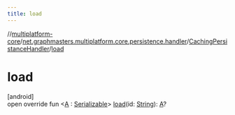 ```yaml
---
title: load
---
```

//[multiplatform-core](../../../index.html)/[net.graphmasters.multiplatform.core.persistence.handler](../index.html)/[CachingPersistanceHandler](index.html)/[load](load.html)



# load



[android]\
open override fun &lt;[A](load.html) : [Serializable](https://developer.android.com/reference/kotlin/java/io/Serializable.html)&gt; [load](load.html)(id: [String](https://kotlinlang.org/api/latest/jvm/stdlib/kotlin/-string/index.html)): [A](load.html)?




